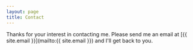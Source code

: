 ```yaml
---
layout: page
title: Contact
---
```


Thanks for your interest in contacting me. Please send me an email at [{{ site.email }}](mailto:{{ site.email }}) and I'll get back to you.